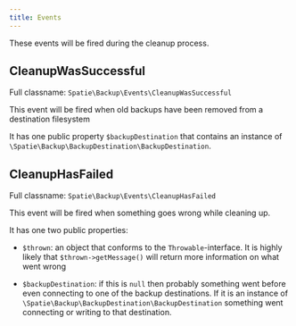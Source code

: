 ```yaml
---
title: Events
---
```


These events will be fired during the cleanup process.

## CleanupWasSuccessful

Full classname: `Spatie\Backup\Events\CleanupWasSuccessful`

This event will be fired when old backups have been removed from a destination filesystem

It has one public property `$backupDestination` that contains an instance 
of `\Spatie\Backup\BackupDestination\BackupDestination`.

## CleanupHasFailed

Full classname: `Spatie\Backup\Events\CleanupHasFailed`

This event will be fired when something goes wrong while cleaning up. 

It has one two public properties:
- `$thrown`: an object that conforms to the `Throwable`-interface. It is highly likely that `$thrown->getMessage()`
will return more information on what went wrong

- `$backupDestination`: if this is `null` then probably something went before even connecting to one of the backup
destinations. If it is an instance of `\Spatie\Backup\BackupDestination\BackupDestination` something went connecting or
writing to that destination.


